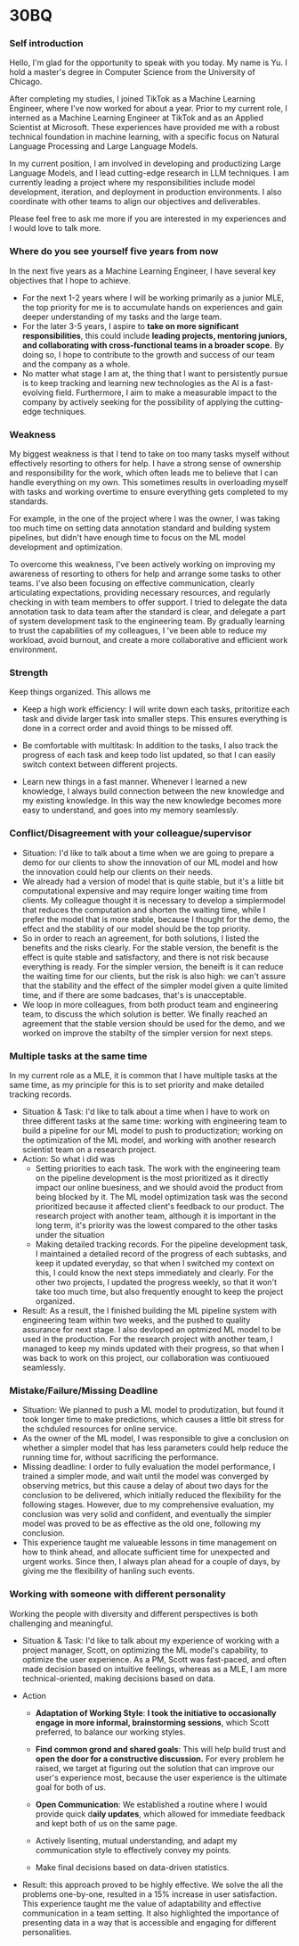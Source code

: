 # 30BQ

### Self introduction

Hello, I'm glad for the opportunity to speak with you today. My name is Yu. I hold a master's degree in Computer Science from the University of Chicago. 

After completing my studies, I joined TikTok as a Machine Learning Engineer, where I've now worked for about a year. Prior to my current role, I interned as a Machine Learning Engineer at TikTok and as an Applied Scientist at Microsoft. These experiences have provided me with a robust technical foundation in machine learning, with a specific focus on Natural Language Processing and Large Language Models.

In my current position, I am involved in developing and productizing Large Language Models, and I lead cutting-edge research in LLM techniques. I am currently leading a project where my responsibilities include model development, iteration, and deployment in production environments. I also coordinate with other teams to align our objectives and deliverables.

Please feel free to ask me more if you are interested in my experiences and I would love to talk more.

### Where do you see yourself five years from now

In the next five years as a Machine Learning Engineer, I have several key objectives that I hope to achieve. 

- For the next 1-2 years where I will be working primarily as a junior MLE, the top priority for me is to accumulate hands on experiences and gain deeper understanding of my tasks and the large team.
- For the later 3-5 years, I aspire to **take on more significant responsibilities**, this could include **leading projects, mentoring juniors, and collaborating with cross-functional teams in a broader scope.** By doing so, I hope to contribute to the growth and success of our team and the company as a whole.
- No matter what stage I am at, the thing that I want to persistently pursue is to keep tracking and learning new technologies as the AI is a fast-evolving field. Furthermore, I aim to make a measurable impact to the company by actively seeking for the possibility of applying the cutting-edge techniques.

### **Weakness**

My biggest weakness is that I tend to take on too many tasks myself without effectively resorting to others for help. I have a strong sense of ownership and responsibility for the work, which often leads me to believe that I can handle everything on my own. This sometimes results in overloading myself with tasks and working overtime to ensure everything gets completed to my standards.

For example, in the one of the project where I was the owner, I was taking too much time on setting data annotation standard and building system pipelines, but didn't have enough time to focus on the ML model development and optimization.

To overcome this weakness, I've been actively working on improving my awareness of resorting to others for help and arrange some tasks to other teams. I've also been focusing on effective communication, clearly articulating expectations, providing necessary resources, and regularly checking in with team members to offer support. I tried to delegate the data annotation task to data team after the standard is clear, and delegate a part of system development task to the engineering team. By gradually learning to trust the capabilities of my colleagues, I 've been able to reduce my workload, avoid burnout, and create a more collaborative and efficient work environment.

### Strength

Keep things organized. This allows me

- Keep a high work efficiency: I will write down each tasks, pritoritize each task and divide larger task into smaller steps. This ensures everything is done in a correct order and avoid things to be missed off.
- Be comfortable with multitask: In addition to the tasks, I also track the progress of each task and keep todo list updated, so that I can easily switch context between different projects.

- Learn new things in a fast manner. Whenever I learned a new knowledge, I always build connection between the new knowledge and my existing knowledge. In this way the new knowledge becomes more easy to understand, and goes into my memory seamlessly.

### **Conflict/Disagreement with your colleague/supervisor**

- Situation: I'd like to talk about a time when we are going to prepare a demo for our clients to show the innovation of our ML model and how the innovation could help our clients on their needs.
- We already had a version of model that is quite stable, but it's a liitle bit computational expensive and may require longer waiting time from clients. My colleague thought it is necessary to develop a simplermodel that reduces the computation and shorten the waiting time, while I prefer the model that is more stable, because I thought for the demo, the effect and the stability of our model should be the top priority.
- So in order to reach an agreement, for both solutions, I listed the benefits and the risks clearly. For the stable version, the benefit is the effect is quite stable and satisfactory, and there is not risk because everything is ready. For the simpler version, the beneift is it can reduce the waiting time for our clients, but the risk is also high: we can't assure that the stability and the effect of the simpler model given a quite limited time, and if there are some badcases, that's is unacceptable.
- We loop in more colleagues, from both product team and engineering team, to discuss the which solution is better. We finally reached an agreement that the stable version should be used for the demo, and we worked on improve the stabilty of the simpler version for next steps.

### **Multiple tasks at the same time**

In my current role as a MLE, it is common that I have multiple tasks at the same time, as my principle for this is to set priority and make detailed tracking records.

- Situation & Task: I'd like to talk about a time when I have to work on three different tasks at the same time: working with engineering team to build a pipeline for our ML model to push to productization; working on the optimization of the ML model, and working with another research scientist team on a research project.
- Action: So what i did was
  - Setting priorities to each task. The work with the engineering team on the pipeline development is the most prioritized as it directly impact our online buesiness, and we should avoid the product from being blocked by it. The ML model optimization task was the second prioritized because it affected client's feedback to our product. The research project with another team, although it is important in the long term, it's priority was the lowest compared to the other tasks under the situation
  - Making detailed tracking records. For the pipeline development task, I maintained a detailed record of the progress of each subtasks, and keep it updated everyday, so that when I switched my context on this, I could know the next steps immediately and clearly. For the other two projects, I updated the progress weekly, so that it won't take too much time, but also frequently enought to keep the project organized.
- Result: As a result, the I finished building the ML pipeline system with engineering team within two weeks, and the pushed to quality assurance for next stage. I also devloped an optmized ML model to be used in the production. For the research project with another team, I managed to keep my minds updated with their progress, so that when I was back to work on this project, our collaboration was contiuoued seamlessly.

### Mistake/Failure/Missing Deadline

- Situation: We planned to push a ML model to produtization, but found it took longer time to make predictions, which causes a little bit stress for the schduled resources for online service.
- As the owner of the ML model, I was responsible to give a conclusion on whether a simpler model that has less parameters could help reduce the running time for, without sacrificing the performance.
- Missing deadline: I order to fully evaluation the model performance, I trained a simpler mode, and wait until the model was converged by observing metrics, but this cause a delay of about two days for the conclusion to be delivered, which initially reduced the flexibility for the following stages. However, due to my comprehensive evaluation, my conclusion was very solid and confident, and eventually the simpler model was proved to be as effective as the old one, following my conclusion.
- This experience taught me valueable lessons in time management on how to think ahead, and allocate sufficient time for unexpected and urgent works. Since then, I always plan ahead for a couple of days, by giving me the flexibility of hanling such events. 

### Working with someone with different personality

Working the people with diversity and different perspectives is both challenging and meaningful.

- Situation & Task: I'd like to talk about my experience of working with a project manager, Scott, on optimizing the ML model's capability, to optimize the user experience. As a PM, Scott was fast-paced, and often made decision based on intuitive feelings, whereas as a MLE, I am more technical-oriented, making decisions based on data.

- Action

  - **Adaptation of Working Style**: **I took the initiative to occasionally engage in more informal, brainstorming sessions**, which Scott preferred, to balance our working styles.
  - **Find common grond and shared goals**: This will help build trust and **open the door for a constructive discussion.** For every problem he raised, we target at figuring out the solution that can improve our user's experience most, because the user experience is the ultimate goal for both of us.
  - **Open Communication**: We established a routine where I would provide quick d**aily updates**, which allowed for immediate feedback and kept both of us on the same page.

  - Actively lisenting, mutual understanding, and adapt my communication style to effectively convey my points. 
  - Make final decisions based on data-driven statistics.

- Result: this approach proved to be highly effective. We solve the all the problems one-by-one, resulted in a 15% increase in user satisfaction. This experience taught me the value of adaptability and effective communication in a team setting. It also highlighted the importance of presenting data in a way that is accessible and engaging for different personalities.

